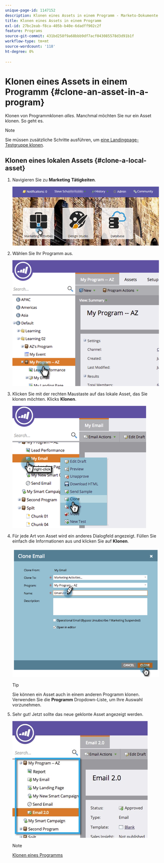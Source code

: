 ```yaml
---
unique-page-id: 1147152
description: Klonen eines Assets in einem Programm - Marketo-Dokumente - Produktdokumentation
title: Klonen eines Assets in einem Programm
exl-id: 27bc2eab-f8ca-405b-b40e-6dadff902c2f
feature: Programs
source-git-commit: 431bd258f9a68bbb9df7acf043085578d3d91b1f
workflow-type: tm+mt
source-wordcount: '118'
ht-degree: 0%

---
```


# Klonen eines Assets in einem Programm {#clone-an-asset-in-a-program}

Klonen von Programmklonen _alles_. Manchmal möchten Sie nur ein Asset klonen. So geht es.

>[!NOTE]
>
>Sie müssen zusätzliche Schritte ausführen, um [eine Landingpage-Testgruppe klonen](/help/marketo/product-docs/demand-generation/landing-pages/landing-page-actions/cloning-a-landing-page-test-group.md).

## Klonen eines lokalen Assets {#clone-a-local-asset}

1. Navigieren Sie zu **Marketing** **Tätigkeiten**.

   ![](assets/login-marketing-activities.png)

1. Wählen Sie Ihr Programm aus.

   ![](assets/image2014-9-23-15-3a56-3a12.png)

1. Klicken Sie mit der rechten Maustaste auf das lokale Asset, das Sie klonen möchten. Klicks **Klonen**.

   ![](assets/image2014-9-23-15-3a56-3a25.png)

1. Für jede Art von Asset wird ein anderes Dialogfeld angezeigt. Füllen Sie einfach die Informationen aus und klicken Sie auf **Klonen**.

   ![](assets/image2014-9-23-15-3a56-3a34.png)

   >[!TIP]
   >
   >Sie können ein Asset auch in einem anderen Programm klonen. Verwenden Sie die **Programm** Dropdown-Liste, um Ihre Auswahl vorzunehmen.

1. Sehr gut! Jetzt sollte das neue geklonte Asset angezeigt werden.

   ![](assets/report.jpg)

   >[!NOTE]
   >
   >[Klonen eines Programms](/help/marketo/product-docs/core-marketo-concepts/programs/working-with-programs/clone-a-program.md)
